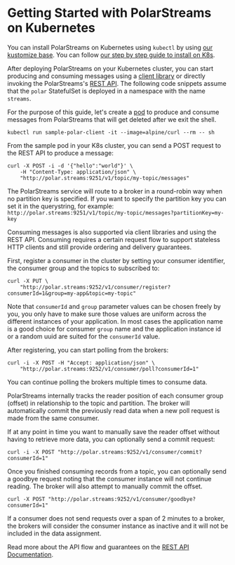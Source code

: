 # Getting Started with PolarStreams on Kubernetes

You can install PolarStreams on Kubernetes using `kubectl` by using [our kustomize base][kustomize-base]. You can
follow [our step by step guide to install on K8s](../../install/kubernetes/).

After deploying PolarStreams on your Kubernetes cluster, you can start producing and consuming messages using a
[client library][go-client] or directly invoking the PolarStreams's [REST API][rest-api]. The following code snippets
assume that the `polar` StatefulSet is deployed in a namespace with the name `streams`.

For the purpose of this guide, let's create a [pod] to produce and consume messages from PolarStreams that will get deleted
after we exit the shell.

```shell
kubectl run sample-polar-client -it --image=alpine/curl --rm -- sh
```

From the sample pod in your K8s cluster, you can send a POST request to the REST API to produce a message:

```shell
curl -X POST -i -d '{"hello":"world"}' \
    -H "Content-Type: application/json" \
    "http://polar.streams:9251/v1/topic/my-topic/messages"
```

The PolarStreams service will route to a broker in a round-robin way when no partition key is specified. If you want to
specify the partition key you can set it in the querystring, for example:
`http://polar.streams:9251/v1/topic/my-topic/messages?partitionKey=my-key`

Consuming messages is also supported via client libraries and using the REST API. Consuming requires a certain
request flow to support stateless HTTP clients and still provide ordering and delivery guarantees.

First, register a consumer in the cluster by setting your consumer identifier, the consumer group and
the topics to subscribed to:

```shell
curl -X PUT \
    "http://polar.streams:9252/v1/consumer/register?consumerId=1&group=my-app&topic=my-topic"
```

Note that `consumerId` and `group` parameter values can be chosen freely by you, you only have to make sure
those values are uniform across the different instances of your application. In most cases the application name is a
good choice for consumer `group` name and the application instance id or a random uuid are suited for the `consumerId`
value.

After registering, you can start polling from the brokers:

```shell
curl -i -X POST -H "Accept: application/json" \
    "http://polar.streams:9252/v1/consumer/poll?consumerId=1"
```

You can continue polling the brokers multiple times to consume data.

PolarStreams internally tracks the reader position of each consumer group (offset) in relationship to the topic and partition.
The broker will automatically commit the previously read data when a new poll request is made from the same consumer.

If at any point in time you want to manually save the reader offset without having to retrieve more data, you
can optionally send a commit request:

```shell
curl -i -X POST "http://polar.streams:9252/v1/consumer/commit?consumerId=1"
```

Once you finished consuming records from a topic, you can optionally send a goodbye request noting that the consumer
instance will not continue reading. The broker will also attempt to manually commit the offset.

```shell
curl -X POST "http://polar.streams:9252/v1/consumer/goodbye?consumerId=1"
```

If a consumer does not send requests over a span of 2 minutes to a broker, the brokers will consider the consumer
instance as inactive and it will not be included in the data assignment.

Read more about the API flow and guarantees on the [REST API Documentation][rest-api].

[go-client]: https://github.com/polarstreams/go-client
[kustomize-base]: https://github.com/polarstreams/polar/tree/main/deploy/kubernetes/
[rest-api]: ../../rest_api/
[pod]: https://kubernetes.io/docs/concepts/workloads/pods/
